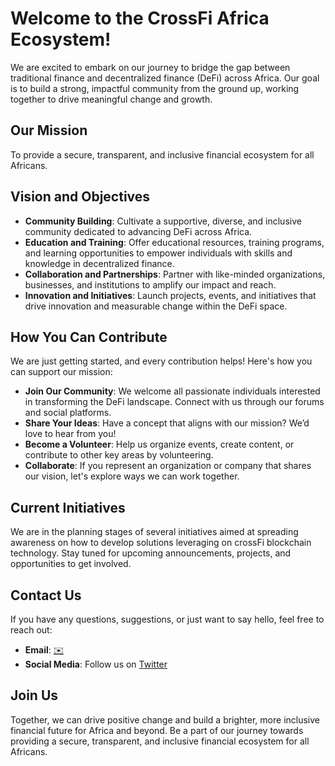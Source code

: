 # Welcome to the CrossFi Africa Ecosystem!

We are excited to embark on our journey to bridge the gap between traditional finance and decentralized finance (DeFi) across Africa. Our goal is to build a strong, impactful community from the ground up, working together to drive meaningful change and growth.

## Our Mission

To provide a secure, transparent, and inclusive financial ecosystem for all Africans.

## Vision and Objectives

- **Community Building**: Cultivate a supportive, diverse, and inclusive community dedicated to advancing DeFi across Africa.
- **Education and Training**: Offer educational resources, training programs, and learning opportunities to empower individuals with skills and knowledge in decentralized finance.
- **Collaboration and Partnerships**: Partner with like-minded organizations, businesses, and institutions to amplify our impact and reach.
- **Innovation and Initiatives**: Launch projects, events, and initiatives that drive innovation and measurable change within the DeFi space.

## How You Can Contribute

We are just getting started, and every contribution helps! Here's how you can support our mission:

- **Join Our Community**: We welcome all passionate individuals interested in transforming the DeFi landscape. Connect with us through our forums and social platforms.
- **Share Your Ideas**: Have a concept that aligns with our mission? We’d love to hear from you!
- **Become a Volunteer**: Help us organize events, create content, or contribute to other key areas by volunteering.
- **Collaborate**: If you represent an organization or company that shares our vision, let's explore ways we can work together.

## Current Initiatives

We are in the planning stages of several initiatives aimed at spreading awareness on how to develop solutions leveraging on crossFi blockchain technology. Stay tuned for upcoming announcements, projects, and opportunities to get involved.

## Contact Us

If you have any questions, suggestions, or just want to say hello, feel free to reach out:

- **Email**: [✉️](crossfiafrica@gmail.com)
- **Social Media**: Follow us on [Twitter](https://x.com/CrossFiAfrica)

## Join Us

Together, we can drive positive change and build a brighter, more inclusive financial future for Africa and beyond. Be a part of our journey towards providing a secure, transparent, and inclusive financial ecosystem for all Africans.
